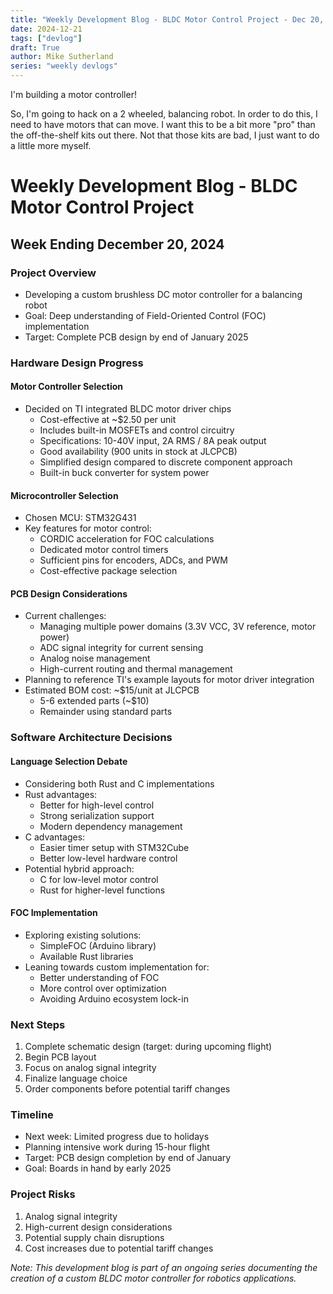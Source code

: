 ```yaml
---
title: "Weekly Development Blog - BLDC Motor Control Project - Dec 20, 2025 Devlog"
date: 2024-12-21
tags: ["devlog"]
draft: True
author: Mike Sutherland
series: "weekly devlogs"
---
```


I'm building a motor controller!

So, I'm going to hack on a 2 wheeled, balancing robot. In order to do this, I need to have motors that can move. I want this to be a bit more "pro" than the off-the-shelf kits out there. Not that those kits are bad, I just want to do a little more myself.

# Weekly Development Blog - BLDC Motor Control Project

## Week Ending December 20, 2024

### Project Overview

- Developing a custom brushless DC motor controller for a balancing robot
- Goal: Deep understanding of Field-Oriented Control (FOC) implementation
- Target: Complete PCB design by end of January 2025

### Hardware Design Progress

#### Motor Controller Selection

- Decided on TI integrated BLDC motor driver chips
  - Cost-effective at ~$2.50 per unit
  - Includes built-in MOSFETs and control circuitry
  - Specifications: 10-40V input, 2A RMS / 8A peak output
  - Good availability (900 units in stock at JLCPCB)
  - Simplified design compared to discrete component approach
  - Built-in buck converter for system power

#### Microcontroller Selection

- Chosen MCU: STM32G431
- Key features for motor control:
  - CORDIC acceleration for FOC calculations
  - Dedicated motor control timers
  - Sufficient pins for encoders, ADCs, and PWM
  - Cost-effective package selection

#### PCB Design Considerations

- Current challenges:
  - Managing multiple power domains (3.3V VCC, 3V reference, motor power)
  - ADC signal integrity for current sensing
  - Analog noise management
  - High-current routing and thermal management
- Planning to reference TI's example layouts for motor driver integration
- Estimated BOM cost: ~$15/unit at JLCPCB
  - 5-6 extended parts (~$10)
  - Remainder using standard parts

### Software Architecture Decisions

#### Language Selection Debate

- Considering both Rust and C implementations
- Rust advantages:
  - Better for high-level control
  - Strong serialization support
  - Modern dependency management
- C advantages:
  - Easier timer setup with STM32Cube
  - Better low-level hardware control
- Potential hybrid approach:
  - C for low-level motor control
  - Rust for higher-level functions

#### FOC Implementation

- Exploring existing solutions:
  - SimpleFOC (Arduino library)
  - Available Rust libraries
- Leaning towards custom implementation for:
  - Better understanding of FOC
  - More control over optimization
  - Avoiding Arduino ecosystem lock-in

### Next Steps

1. Complete schematic design (target: during upcoming flight)
2. Begin PCB layout
3. Focus on analog signal integrity
4. Finalize language choice
5. Order components before potential tariff changes

### Timeline

- Next week: Limited progress due to holidays
- Planning intensive work during 15-hour flight
- Target: PCB design completion by end of January
- Goal: Boards in hand by early 2025

### Project Risks

1. Analog signal integrity
2. High-current design considerations
3. Potential supply chain disruptions
4. Cost increases due to potential tariff changes

*Note: This development blog is part of an ongoing series documenting the creation of a custom BLDC motor controller for robotics applications.*
